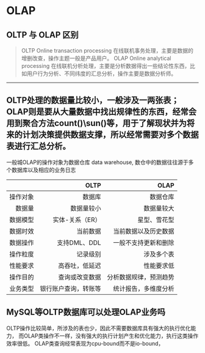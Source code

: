 # OLAP

## OLTP 与 OLAP 区别
> OLTP Online transaction processing  在线联机事务处理，主要是数据的增删改查，操作主题一般是产品用户。
> OLAP Online analytical processing 在线联机分析处理，主要是分析数据得出一些结论性东西，比如用户行为分析、不同纬度的汇总分析，操作主要是数据分析师。
---
OLTP处理的数据量比较小，一般涉及一两张表；
OLAP则是要从大量数据中找出规律性的东西，经常会用到聚合方法count()\sun()等，用于了解现状并为将来的计划决策提供数据支撑，所以经常需要对多个数据表进行汇总分析。
---
一般城OLAP的操作对象为数据仓库 data warehouse, 数仓中的数据往往源于多个数据库以及相应的业务日志

||OLTP|OLAP|
|---------:|---------------------:|-----------------------:|
| 操作对象 |               数据库 |               数据仓库 |
|   数据量 |           数据量较小 |             数据量较大 |
| 数据模型 |      实体-关系（ER） |           星型、雪花型 |
| 数据时效 |             当前数据 |   当前数据以及历史数据 |
| 数据操作 |         支持DML、DDL |   一般不支持更新和删除 |
| 操作粒度 |             记录级别 |             涉及多个表 |
| 性能要求 |       高吞吐，低延迟 |             性能要求低 |
| 操作目的 |       查询或改变数据 | 分析数据规律，预测趋势 |
| 业务类型 | 银行账户查询，转账等 |   统计报告，多维度分析 |

## MySQL等OLTP数据库可以处理OLAP业务吗
OLTP操作比较简单，所涉及的表也少，因此不需要数据库具有强大的执行优化能力，
而OLAP类操作不一样，没有强大的执行计划产生和优化能力，执行这类操作效率很低。
OLAP类查询经常表现为cpu-bound而不是io-bound，
